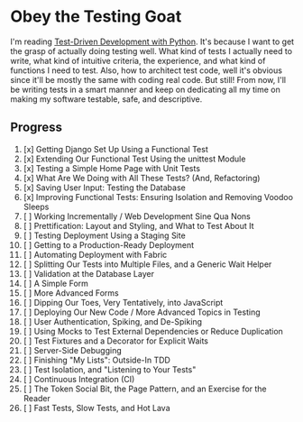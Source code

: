 # Obey the Testing Goat
I'm reading [Test-Driven Development with Python](https://www.obeythetestinggoat.com). It's because I want to get the grasp of actually doing testing well.
What kind of tests I actually need to write, what kind of intuitive criteria, the experience, and what kind of functions I need to test.
Also, how to architect test code, well it's obvious since it'll be mostly the same with coding real code. But still!
From now, I'll be writing tests in a smart manner and keep on dedicating all my time on making my software testable, safe, and descriptive. 

## Progress
1. [x] Getting Django Set Up Using a Functional Test
2. [x] Extending Our Functional Test Using the unittest Module
3. [x] Testing a Simple Home Page with Unit Tests
4. [x] What Are We Doing with All These Tests? (And, Refactoring)
5. [x] Saving User Input: Testing the Database
6. [x] Improving Functional Tests: Ensuring Isolation and Removing Voodoo Sleeps
7. [ ] Working Incrementally / Web Development Sine Qua Nons
8. [ ] Prettification: Layout and Styling, and What to Test About It
9. [ ] Testing Deployment Using a Staging Site
10. [ ] Getting to a Production-Ready Deployment
11. [ ] Automating Deployment with Fabric
12. [ ] Splitting Our Tests into Multiple Files, and a Generic Wait Helper
13. [ ] Validation at the Database Layer
14. [ ] A Simple Form
15. [ ] More Advanced Forms
16. [ ] Dipping Our Toes, Very Tentatively, into JavaScript
17. [ ] Deploying Our New Code / More Advanced Topics in Testing
18. [ ] User Authentication, Spiking, and De-Spiking
19. [ ] Using Mocks to Test External Dependencies or Reduce Duplication
20. [ ] Test Fixtures and a Decorator for Explicit Waits
21. [ ] Server-Side Debugging
22. [ ] Finishing "My Lists": Outside-In TDD
23. [ ] Test Isolation, and "Listening to Your Tests"
24. [ ] Continuous Integration (CI)
25. [ ] The Token Social Bit, the Page Pattern, and an Exercise for the Reader
26. [ ] Fast Tests, Slow Tests, and Hot Lava

